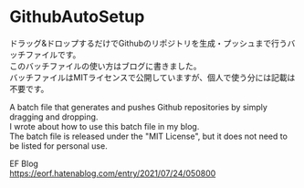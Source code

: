 # GithubAutoSetup

ドラッグ&ドロップするだけでGithubのリポジトリを生成・プッシュまで行うバッチファイルです。<br>
このバッチファイルの使い方はブログに書きました。<br>
バッチファイルはMITライセンスで公開していますが、個人で使う分には記載は不要です。<br>

A batch file that generates and pushes Github repositories by simply dragging and dropping.<br>
I wrote about how to use this batch file in my blog.<br>
The batch file is released under the "MIT License", but it does not need to be listed for personal use.<br>

EF Blog<br>
https://eorf.hatenablog.com/entry/2021/07/24/050800

